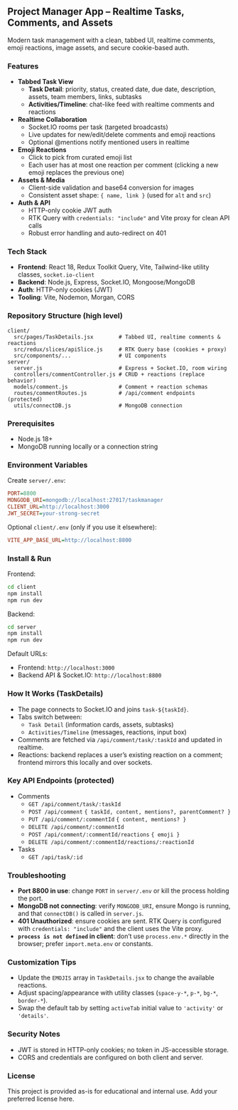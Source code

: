 ## Project Manager App – Realtime Tasks, Comments, and Assets

Modern task management with a clean, tabbed UI, realtime comments, emoji reactions, image assets, and secure cookie-based auth.

### Features
- **Tabbed Task View**
  - **Task Detail**: priority, status, created date, due date, description, assets, team members, links, subtasks
  - **Activities/Timeline**: chat-like feed with realtime comments and reactions
- **Realtime Collaboration**
  - Socket.IO rooms per task (targeted broadcasts)
  - Live updates for new/edit/delete comments and emoji reactions
  - Optional @mentions notify mentioned users in realtime
- **Emoji Reactions**
  - Click to pick from curated emoji list
  - Each user has at most one reaction per comment (clicking a new emoji replaces the previous one)
- **Assets & Media**
  - Client-side validation and base64 conversion for images
  - Consistent asset shape: `{ name, link }` (used for `alt` and `src`)
- **Auth & API**
  - HTTP-only cookie JWT auth
  - RTK Query with `credentials: "include"` and Vite proxy for clean API calls
  - Robust error handling and auto-redirect on 401

### Tech Stack
- **Frontend**: React 18, Redux Toolkit Query, Vite, Tailwind-like utility classes, `socket.io-client`
- **Backend**: Node.js, Express, Socket.IO, Mongoose/MongoDB
- **Auth**: HTTP-only cookies (JWT)
- **Tooling**: Vite, Nodemon, Morgan, CORS

### Repository Structure (high level)
```
client/
  src/pages/TaskDetails.jsx        # Tabbed UI, realtime comments & reactions
  src/redux/slices/apiSlice.js     # RTK Query base (cookies + proxy)
  src/components/...               # UI components
server/
  server.js                        # Express + Socket.IO, room wiring
  controllers/commentController.js # CRUD + reactions (replace behavior)
  models/comment.js                # Comment + reaction schemas
  routes/commentRoutes.js          # /api/comment endpoints (protected)
  utils/connectDB.js               # MongoDB connection
```

### Prerequisites
- Node.js 18+
- MongoDB running locally or a connection string

### Environment Variables
Create `server/.env`:
```ini
PORT=8800
MONGODB_URI=mongodb://localhost:27017/taskmanager
CLIENT_URL=http://localhost:3000
JWT_SECRET=your-strong-secret
```

Optional `client/.env` (only if you use it elsewhere):
```ini
VITE_APP_BASE_URL=http://localhost:8800
```

### Install & Run
Frontend:
```bash
cd client
npm install
npm run dev
```

Backend:
```bash
cd server
npm install
npm run dev
```

Default URLs:
- Frontend: `http://localhost:3000`
- Backend API & Socket.IO: `http://localhost:8800`

### How It Works (TaskDetails)
- The page connects to Socket.IO and joins `task-${taskId}`.
- Tabs switch between:
  - `Task Detail` (information cards, assets, subtasks)
  - `Activities/Timeline` (messages, reactions, input box)
- Comments are fetched via `/api/comment/task/:taskId` and updated in realtime.
- Reactions: backend replaces a user’s existing reaction on a comment; frontend mirrors this locally and over sockets.

### Key API Endpoints (protected)
- Comments
  - `GET /api/comment/task/:taskId`
  - `POST /api/comment` `{ taskId, content, mentions?, parentComment? }`
  - `PUT /api/comment/:commentId` `{ content, mentions? }`
  - `DELETE /api/comment/:commentId`
  - `POST /api/comment/:commentId/reactions` `{ emoji }`
  - `DELETE /api/comment/:commentId/reactions/:reactionId`
- Tasks
  - `GET /api/task/:id`

### Troubleshooting
- **Port 8800 in use**: change `PORT` in `server/.env` or kill the process holding the port.
- **MongoDB not connecting**: verify `MONGODB_URI`, ensure Mongo is running, and that `connectDB()` is called in `server.js`.
- **401 Unauthorized**: ensure cookies are sent. RTK Query is configured with `credentials: "include"` and the client uses the Vite proxy.
- **`process is not defined` in client**: don’t use `process.env.*` directly in the browser; prefer `import.meta.env` or constants.

### Customization Tips
- Update the `EMOJIS` array in `TaskDetails.jsx` to change the available reactions.
- Adjust spacing/appearance with utility classes (`space-y-*`, `p-*`, `bg-*`, `border-*`).
- Swap the default tab by setting `activeTab` initial value to `'activity'` or `'details'`.

### Security Notes
- JWT is stored in HTTP-only cookies; no token in JS-accessible storage.
- CORS and credentials are configured on both client and server.

### License
This project is provided as-is for educational and internal use. Add your preferred license here.


